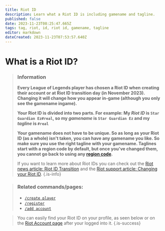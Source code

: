 ```yaml
---
title: Riot ID
description: Learn what a Riot ID is including gamename and tagline.
published: false
date: 2023-11-23T08:25:47.665Z
tags: tag, riot, id, riot id, gamename, tagline
editor: markdown
dateCreated: 2023-11-23T07:53:57.640Z
---
```


# What is a Riot ID?

>### Information
>**Every League of Legends player has chosen a Riot ID when creating their account or at Riot ID transition day (in November 2023). Changing it will change how you appear in-game (although you only see the gamename ingame).**
>
> **Your Riot ID is divided into two parts. For example:
My _Riot ID_ is `Star Guardian Ez#real`,
so my _gamename_ is `Star Guardian Ez` 
and my _tagline_ is `#real`**
>
>**Your gamename does not have to be unique. So as long as your Riot ID (as a whole) isn't taken, you can have any gamename you like. So make sure you use the right tagline with your gamename.
Taglines start with a region code by default, but once you've changed them, you cannot go back to using any [region code](/en/terms/region).**
>
>If you want to learn more about Riot IDs you can check out the [Riot news article: Riot ID Transition](https://www.riotgames.com/en/news/reworking-the-riot-id-transition-plan) and the [Riot support article: Changing your Riot ID](https://support-leagueoflegends.riotgames.com/hc/en-us/articles/20631044642963).
>{.is-info}

>### Related commands/pages:
>-   [`/create player`](/en/commands/create/player)
>-   [`/register`](/en/commands/important/register)
>-   [`/add account`](/en/commands/add/account)

> You can easily find your Riot ID on your profile, as seen below or on the [Riot Account page](https://account.riotgames.com/) after your logged into it.
>{.is-success}

![]()


